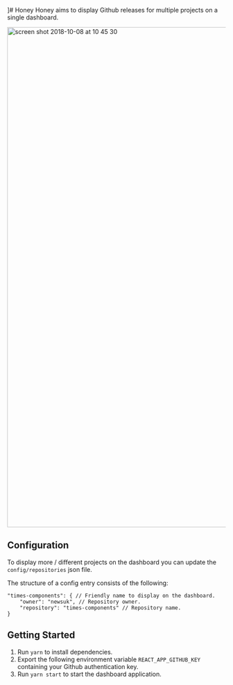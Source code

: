 ]# Honey
Honey aims to display Github releases for multiple projects on a single dashboard.

<img width="1153" alt="screen shot 2018-10-08 at 10 45 30" src="https://user-images.githubusercontent.com/12137814/46602374-e56a3880-cae7-11e8-9d2f-e5289cbfc0b8.png">


## Configuration
To display more / different projects on the dashboard you can update the `config/repositories` json file.

The structure of a config entry consists of the following:

```
"times-components": { // Friendly name to display on the dashboard.
    "owner": "newsuk", // Repository owner.
    "repository": "times-components" // Repository name.
}
```

## Getting Started
1. Run `yarn` to install dependencies.
2. Export the following environment variable `REACT_APP_GITHUB_KEY` containing your Github authentication key.
3. Run `yarn start` to start the dashboard application.
